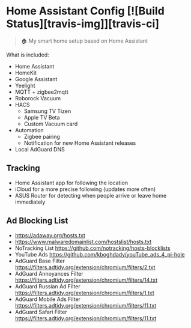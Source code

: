 # Home Assistant Config [![Build Status][travis-img]][travis-ci]

> 🏠 My smart home setup based on Home Assistant

What is included:

- Home Assistant
- HomeKit
- Google Assistant
- Yeelight
- MQTT + zigbee2mqtt
- Roborock Vacuum
- HACS
  - Samsung TV Tizen
  - Apple TV Beta
  - Custom Vacuum card
- Automation
  - Zigbee pairing
  - Notification for new Home Assistant releases
- Local AdGuard DNS

## Tracking

- Home Assistant app for following the location
- iCloud for a more precise following (updates more often)
- ASUS Router for detecting when people arrive or leave home immediately

## Ad Blocking List

- https://adaway.org/hosts.txt
- https://www.malwaredomainlist.com/hostslist/hosts.txt
- NoTracking List https://github.com/notracking/hosts-blocklists
- YouTube Ads https://github.com/kboghdady/youTube_ads_4_pi-hole
- AdGuard Base Filter https://filters.adtidy.org/extension/chromium/filters/2.txt
- AdGuard Annoyances Filter https://filters.adtidy.org/extension/chromium/filters/14.txt
- AdGuard Russian Ad Filter https://filters.adtidy.org/extension/chromium/filters/1.txt
- AdGuard Mobile Ads Filter https://filters.adtidy.org/extension/chromium/filters/11.txt
- AdGuard Safari Filter https://filters.adtidy.org/extension/chromium/filters/11.txt
